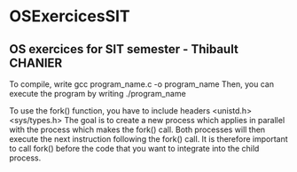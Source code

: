 # OSExercicesSIT
## OS exercices for SIT semester - Thibault CHANIER

To compile, write gcc program_name.c -o program_name
Then, you can execute the program by writing ./program_name

To use the fork() function, you have to include headers <unistd.h> <sys/types.h>
The goal is to create a new process which applies in parallel with the process which makes the fork() call. Both processes will then execute the next instruction following the fork() call. It is therefore important to call fork() before the code that you want to integrate into the child process.